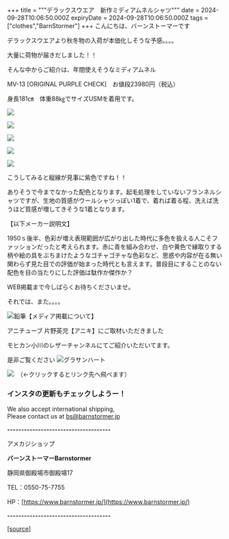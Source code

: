 +++
title = """デラックスウエア　新作ミディアムネルシャツ"""
date = 2024-09-28T10:06:50.000Z
expiryDate = 2024-09-28T10:06:50.000Z
tags = ["clothes","BarnStormer"]
+++
こんにちは、バーンストーマーです

デラックスウエアより秋冬物の入荷が本価化しそうな予感。。。。

大量に荷物が届きだしました！！

そんな中からご紹介は、年間使えそうなミディアムネル

MV-13 \[ORIGINAL PURPLE CHECK\]　お値段23980円（税込）

身長181㎝　体重88㎏でサイズUSMを着用です。

[![](https://stat.ameba.jp/user_images/20240928/17/barnstormer-go/f0/4b/j/o0466070015491581856.jpg)](https://stat.ameba.jp/user_images/20240928/17/barnstormer-go/f0/4b/j/o0466070015491581856.jpg)

[![](https://stat.ameba.jp/user_images/20240928/17/barnstormer-go/6f/19/j/o0466070015491581857.jpg)](https://stat.ameba.jp/user_images/20240928/17/barnstormer-go/6f/19/j/o0466070015491581857.jpg)

[![](https://stat.ameba.jp/user_images/20240928/17/barnstormer-go/92/3a/j/o0466070015491581859.jpg)](https://stat.ameba.jp/user_images/20240928/17/barnstormer-go/92/3a/j/o0466070015491581859.jpg)

[![](https://stat.ameba.jp/user_images/20240928/17/barnstormer-go/73/98/j/o0466070015491581863.jpg)](https://stat.ameba.jp/user_images/20240928/17/barnstormer-go/73/98/j/o0466070015491581863.jpg)

[![](https://stat.ameba.jp/user_images/20240928/17/barnstormer-go/5d/c7/j/o0466070015491581867.jpg)](https://stat.ameba.jp/user_images/20240928/17/barnstormer-go/5d/c7/j/o0466070015491581867.jpg)

こうしてみると縦線が見事に紫色ですね！！

ありそうで今までなかった配色となります。起毛処理をしていないフランネルシャツですが、生地の質感がウールシャツっぽい1着で、着れば着る程、洗えば洗うほど質感が増してきそうな1着となります。

【以下メーカー説明文】

1950ｓ後半、色彩が増え表現範囲が広がり出した時代に多色を扱える人こそファッションだったと考えられます。赤に青を組み合わせ、白や黄色で縁取りする柄や絵の具をぶちまけたようなゴチャゴチャな色彩など、思惑や内容が在る無い関わらず見た目での評価が始まった時代とも言えます。普段目にすることのない配色を目の当たりにした評価は駄作か傑作か？

WEB掲載まで今しばらくお待ちくださいませ。

それでは、また。。。。

![鉛筆](https://stat100.ameba.jp/blog/ucs/img/char/char3/519.png)【メディア掲載について】

アニチューブ 片野英児【アニキ】にご取材いただきました

モヒカン小川のレザーチャンネルにてご紹介いただいてます。

是非ご覧ください ![グラサンハート](https://stat100.ameba.jp/blog/ucs/img/char/char3/148.png)

[![](https://stat.ameba.jp/user_images/20230412/16/barnstormer-go/6a/23/p/o0108010815269242493.png)](https://www.instagram.com/barnstormer_daily/)　（←クリックするとリンク先へ飛べます）

### インスタの更新もチェックしようー！

We also accept international shipping,  
Please contact us at bs@barnstormer.jp

**\-------------------------------------**

アメカジショップ

**バーンストーマーBarnstormer**

静岡県御殿場市御殿場17

TEL：0550-75-7755

HP：[https://www.barnstormer.jp/](https://www.barnstormer.jp/)

**\-------------------------------------**

[[source]](https://ameblo.jp/barnstormer-go/entry-12869243714.html)
